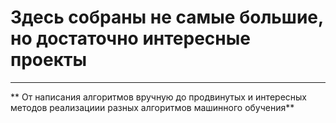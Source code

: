 # Здесь собраны не самые большие, но достаточно интересные проекты
---
** От написания алгоритмов вручную до продвинутых и интересных методов реализациии разных алгоритмов машинного обучения**

